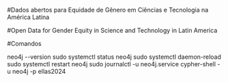 #Dados abertos para Equidade de Gênero em Ciências e Tecnologia na América Latina

#Open Data for Gender Equity in Science and Technology in Latin America

#Comandos

neo4j --version
sudo systemctl status neo4j
sudo systemctl daemon-reload
sudo systemctl restart neo4j
sudo journalctl -u neo4j.service
cypher-shell -u neo4j -p ellas2024
